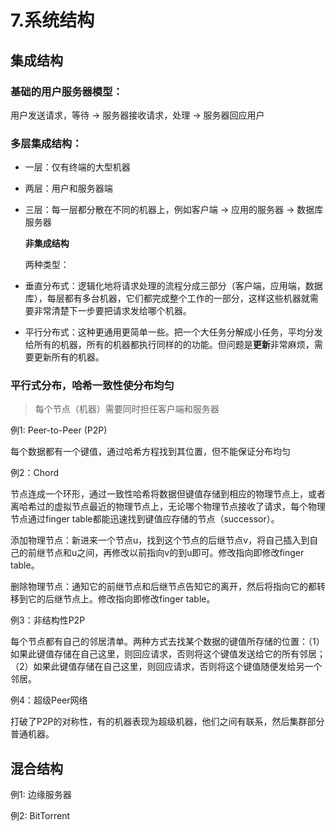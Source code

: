 # 7.系统结构

## 集成结构

### 基础的用户服务器模型：

用户发送请求，等待 -&gt; 服务器接收请求，处理 -&gt; 服务器回应用户

### 多层集成结构：

* 一层：仅有终端的大型机器
* 两层：用户和服务器端
* 三层：每一层都分散在不同的机器上，例如客户端 -&gt; 应用的服务器 -&gt; 数据库服务器

  **非集成结构**

  两种类型：

* 垂直分布式：逻辑化地将请求处理的流程分成三部分（客户端，应用端，数据库），每层都有多台机器，它们都完成整个工作的一部分，这样这些机器就需要非常清楚下一步要把请求发给哪个机器。
* 平行分布式：这种更通用更简单一些。把一个大任务分解成小任务，平均分发给所有的机器，所有的机器都执行同样的的功能。但问题是**更新**非常麻烦，需要更新所有的机器。

### 平行式分布，哈希一致性使分布均匀

> 每个节点（机器）需要同时担任客户端和服务器

例1: Peer-to-Peer \(P2P\)

每个数据都有一个键值，通过哈希方程找到其位置，但不能保证分布均匀

例2：Chord

节点连成一个环形，通过一致性哈希将数据但键值存储到相应的物理节点上，或者离哈希过的虚拟节点最近的物理节点上，无论哪个物理节点接收了请求，每个物理节点通过finger table都能迅速找到键值应存储的节点（successor）。

添加物理节点：新进来一个节点u，找到这个节点的后继节点v，将自己插入到自己的前继节点和u之间，再修改以前指向v的到u即可。修改指向即修改finger table。

删除物理节点：通知它的前继节点和后继节点告知它的离开，然后将指向它的都转移到它的后继节点上。修改指向即修改finger table。

例3：非结构性P2P

每个节点都有自己的邻居清单。两种方式去找某个数据的键值所存储的位置：（1）如果此键值存储在自己这里，则回应请求，否则将这个键值发送给它的所有邻居；（2）如果此键值存储在自己这里，则回应请求，否则将这个键值随便发给另一个邻居。

例4：超级Peer网络

打破了P2P的对称性，有的机器表现为超级机器，他们之间有联系，然后集群部分普通机器。

## 混合结构

例1: 边缘服务器

例2: BitTorrent

